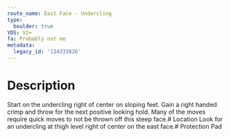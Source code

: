 ```yaml
---
route_name: East Face - Undercling
type:
  boulder: true
YDS: V2+
fa: Probably not me
metadata:
  legacy_id: '114333826'
---
```

# Description
Start on the undercling right of center on sloping feet. Gain a right handed crimp and throw for the next positive looking hold. Many of the moves require quick moves to not be thrown off this steep face.# Location
Look for an undercling at thigh level right of center on the east face.# Protection
Pad